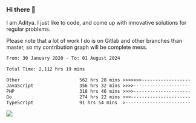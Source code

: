 ### Hi there 👋

I am Aditya. I just like to code, and come up with innovative solutions for regular problems.

Please note that a lot of work I do is on Gitlab and other branches than master, so my contribution graph will be complete mess.

<!--START_SECTION:waka-->

```txt
From: 30 January 2020 - To: 01 August 2024

Total Time: 2,112 hrs 19 mins

Other                      562 hrs 28 mins >>>>>>>------------------   26.63 %
JavaScript                 356 hrs 32 mins >>>>---------------------   16.88 %
PHP                        318 hrs 46 mins >>>>---------------------   15.09 %
Go                         274 hrs 22 mins >>>----------------------   12.99 %
TypeScript                 91 hrs 54 mins  >------------------------   04.35 %
```

<!--END_SECTION:waka-->

![](https://komarev.com/ghpvc/?username=BrainBuzzer)
